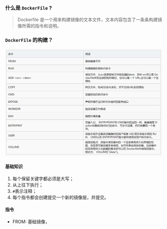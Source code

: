 ### 什么是 `DockerFile` ?
> Dockerfile 是一个用来构建镜像的文本文件，文本内容包含了一条条构建镜像所需的指令和说明。

### `DockerFile` 的构建？
![DockerFile](images/DockerFileCommand.jpg)

#### 基础知识
1. 每个保留关键字都必须是大写；
2. 从上往下执行；
3. `#`表示注释；
4. 每个指令都会创建提交一个新的镜像层，并提交。

#### 指令
* FROM: 基础镜像，